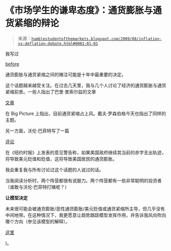 <!--yml

category: 未分类

date: 2024-05-18 00:48:10

-->

# 《市场学生的谦卑态度》：通货膨胀与通货紧缩的辩论

> 来源：[`humblestudentofthemarkets.blogspot.com/2009/08/inflation-vs-deflation-debate.html#0001-01-01`](https://humblestudentofthemarkets.blogspot.com/2009/08/inflation-vs-deflation-debate.html#0001-01-01)

我写过

[before](http://humblestudentofthemarkets.blogspot.com/2009/08/timing-inflationdeflation-trade.html)

通货膨胀与通货紧缩之间的赌注可能是十年中最重要的决定。

这个话题越来越受关注。在过去几天里，我与几个人讨论了经济的通货膨胀与通货紧缩前景。一些人指出了巴里·里索尔兹的文章

[文章](http://www.ritholtz.com/blog/2009/08/deflation-or-inflation/)

在 Big Picture 上指出，目前通货紧缩占上风。戴夫·罗森伯格今天也指出了同样的主题。

另一方面，沃伦·巴菲特写了一篇

[评论](http://www.nytimes.com/2009/08/19/opinion/19buffett.html?_r=1&scp=2&sq=buffett&st=cse)

在《纽约时报》上发表的意见警告称，如果美国政府继续其当前的赤字支出轨迹，将导致美元贬值和贬值，这将导致美国居民的通货膨胀。

我会重复我与所有讨论过这个话题的人说过的话。

当我阅读分析时，两个阵营都很有说服力。两个阵营都有一些非常聪明的投资者（谁敢与沃伦·巴菲特打赌呢？）

**让模型决定**

未来很可能会被通货膨胀/恶性通货膨胀/美元贬值或通货紧缩所主导，但几乎没有中间地带。在这种情况下，我更愿意让趋势跟踪模型发挥作用，并告诉我风向吹向哪个方向（参见该模型的解释）。

[这里](http://humblestudentofthemarkets.blogspot.com/2009/08/timing-inflationdeflation-trade.html)

)。
